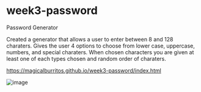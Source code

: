 # week3-password
 
 Password Generator
 
 Created a generator that allows a user to enter between 8 and 128 charaters.
 Gives the user 4 options to choose from lower case, uppercase, numbers, and special charaters. 
 When chosen characters you are given at least one of each types chosen and random order of charaters. 
 
 
 https://magicalburritos.github.io/week3-password/index.html


![image](https://user-images.githubusercontent.com/91814720/142783071-62b17771-7eb5-4f8b-ae46-017ce219cb42.png)
